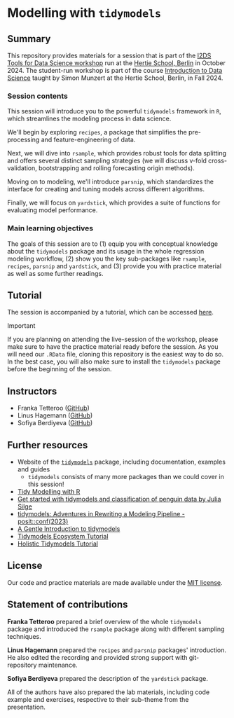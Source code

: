# Modelling with `tidymodels`

## Summary

This repository provides materials for a session that is part of the [I2DS Tools for Data Science workshop](https://github.com/intro-to-data-science-24-workshop) run at the [Hertie School, Berlin](https://www.hertie-school.org/en/) in October 2024. The student-run workshop is part of the course [Introduction to Data Science](https://github.com/intro-to-data-science-24) taught by Simon Munzert at the Hertie School, Berlin, in Fall 2024.

### Session contents

This session will introduce you to the powerful `tidymodels` framework in `R`, which streamlines the modeling process in data science.

We'll begin by exploring `recipes`, a package that simplifies the pre-processing and feature-engineering of data.

Next, we will dive into `rsample`, which provides robust tools for data splitting and offers several distinct sampling strategies (we will discuss v-fold cross-validation, bootstrapping and rolling forecasting origin methods).

Moving on to modeling, we'll introduce `parsnip`, which standardizes the interface for creating and tuning models across different algorithms.

Finally, we will focus on `yardstick`, which provides a suite of functions for evaluating model performance.

### Main learning objectives

The goals of this session are to (1) equip you with conceptual knowledge about the `tidymodels` package and its usage in the whole regression modeling workflow, (2) show you the key sub-packages like `rsample`, `recipes`, `parsnip` and `yardstick`, and (3) provide you with practice material as well as some further readings.


## Tutorial

The session is accompanied by a tutorial, which can be accessed [here](https://github.com/intro-to-data-science-24-workshop/12-tidymodels-tetteroo-hagemann-berdiyeva/blob/main/practice/12-tidymodels-lab.html).

> [!IMPORTANT]  
> If you are planning on attending the live-session of the workshop, please make sure to have the practice material ready before the session. As you will need our `.RData` file, cloning this repository is the easiest way to do so. In the best case, you will also make sure to install the `tidymodels` package before the beginning of the session.


## Instructors

- Franka Tetteroo ([GitHub](https://github.com/FMTetteroo))
- Linus Hagemann ([GitHub](https://github.com/linusha))
- Sofiya Berdiyeva ([GitHub](https://github.com/sophiyaberdiyeva))


## Further resources

- Website of the [`tidymodels`](https://www.tidymodels.org/) package, including documentation, examples and guides
    - `tidymodels` consists of many more packages than we could cover in this session!
- [Tidy Modelling with R](https://www.tmwr.org/)
- [Get started with tidymodels and classification of penguin data by Julia Silge](https://www.youtube.com/watch?v=z57i2GVcdww)
- [tidymodels: Adventures in Rewriting a Modeling Pipeline - posit::conf(2023)](https://www.youtube.com/watch?v=R7XNqcCZnLg)
- [A Gentle Introduction to tidymodels](https://rviews.rstudio.com/2019/06/19/a-gentle-intro-to-tidymodels/)
- [Tidymodels Ecosystem Tutorial](https://rpubs.com/chenx/tidymodels_tutorial)
- [Holistic Tidymodels Tutorial](https://www.stepbystepdatascience.com/ml-with-tidymodels)


## License

Our code and practice materials are made available under the [MIT license](http://opensource.org/licenses/mit-license.php). 

## Statement of contributions

**Franka Tetteroo** prepared a brief overview of the whole `tidymodels` package and introduced the `rsample` package along with different sampling techniques.

**Linus Hagemann** prepared the `recipes` and `parsnip` packages' introduction. He also edited the recording and provided strong support with git-repository maintenance.

**Sofiya Berdiyeva** prepared the description of the `yardstick` package.

All of the authors have also prepared the lab materials, including code example and exercises, respective to their sub-theme from the presentation.
